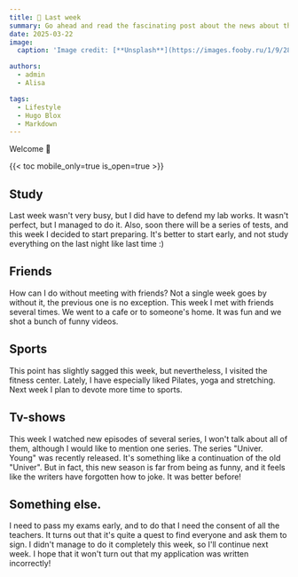 ```yaml
---
title: 🎉 Last week
summary: Go ahead and read the fascinating post about the news about the past week.
date: 2025-03-22
image:
  caption: 'Image credit: [**Unsplash**](https://images.fooby.ru/1/9/28/413871)'

authors:
  - admin
  - Alisa

tags:
  - Lifestyle
  - Hugo Blox
  - Markdown
---
```



Welcome 👋

{{< toc mobile_only=true is_open=true >}}

## Study

Last week wasn't very busy, but I did have to defend my lab works. It wasn't perfect, but I managed to do it. Also, soon there will be a series of tests, and this week I decided to start preparing. It's better to start early, and not study everything on the last night like last time :)

## Friends

How can I do without meeting with friends? Not a single week goes by without it, the previous one is no exception. This week I met with friends several times. We went to a cafe or to someone's home. It was fun and we shot a bunch of funny videos.

## Sports

This point has slightly sagged this week, but nevertheless, I visited the fitness center. Lately, I have especially liked Pilates, yoga and stretching. Next week I plan to devote more time to sports.

## Tv-shows

This week I watched new episodes of several series, I won't talk about all of them, although I would like to mention one series. The series "Univer. Young" was recently released. It's something like a continuation of the old "Univer". But in fact, this new season is far from being as funny, and it feels like the writers have forgotten how to joke. It was better before!

## Something else. 

I need to pass my exams early, and to do that I need the consent of all the teachers. It turns out that it's quite a quest to find everyone and ask them to sign. I didn't manage to do it completely this week, so I'll continue next week. I hope that it won't turn out that my application was written incorrectly!
